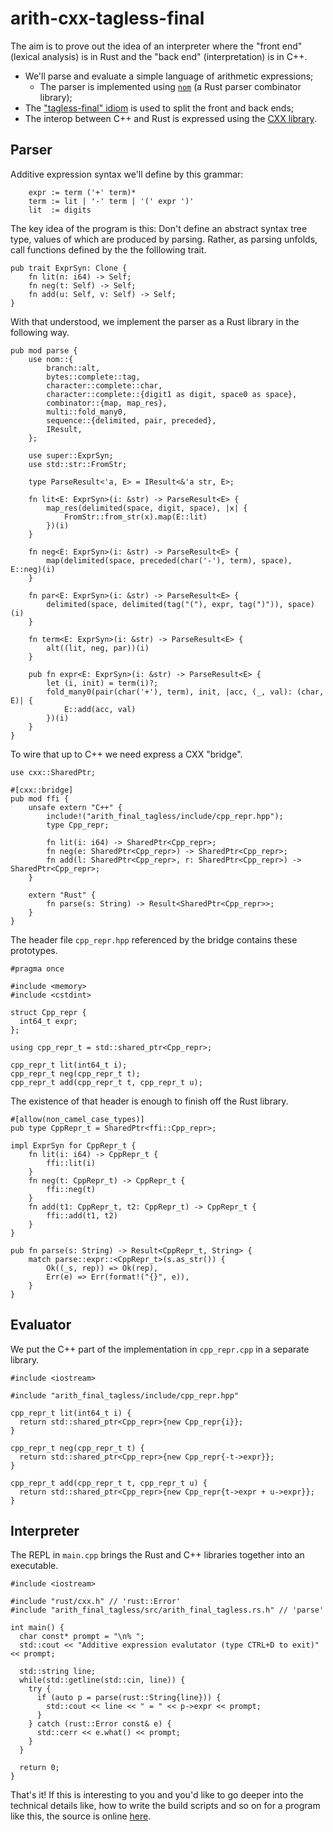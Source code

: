 # arith-cxx-tagless-final

The aim is to prove out the idea of an interpreter where the "front end" (lexical analysis) is in Rust and the "back end" (interpretation) is in C++.

- We'll parse and evaluate a simple language of arithmetic expressions;
  - The parser is implemented using [`nom`](https://github.com/Geal/nom) (a Rust parser combinator library);
- The ["tagless-final" idiom](http://okmij.org/ftp/tagless-final/index.html) is used to split the front and back ends;
- The interop between C++ and Rust is expressed using the [CXX library](https://github.com/dtolnay/cxx).

## Parser

Additive expression syntax we'll define by this grammar:
```
    expr := term ('+' term)*
    term := lit | '-' term | '(' expr ')'
    lit  := digits
```

The key idea of the program is this: Don't define an abstract syntax tree type, values of which are produced by parsing. Rather, as parsing unfolds, call functions defined by the the folllowing trait.
```
pub trait ExprSyn: Clone {
    fn lit(n: i64) -> Self;
    fn neg(t: Self) -> Self;
    fn add(u: Self, v: Self) -> Self;
}
```

With that understood, we implement the parser as a Rust library in the following way.
```
pub mod parse {
    use nom::{
        branch::alt,
        bytes::complete::tag,
        character::complete::char,
        character::complete::{digit1 as digit, space0 as space},
        combinator::{map, map_res},
        multi::fold_many0,
        sequence::{delimited, pair, preceded},
        IResult,
    };

    use super::ExprSyn;
    use std::str::FromStr;

    type ParseResult<'a, E> = IResult<&'a str, E>;

    fn lit<E: ExprSyn>(i: &str) -> ParseResult<E> {
        map_res(delimited(space, digit, space), |x| {
            FromStr::from_str(x).map(E::lit)
        })(i)
    }

    fn neg<E: ExprSyn>(i: &str) -> ParseResult<E> {
        map(delimited(space, preceded(char('-'), term), space), E::neg)(i)
    }

    fn par<E: ExprSyn>(i: &str) -> ParseResult<E> {
        delimited(space, delimited(tag("("), expr, tag(")")), space)(i)
    }

    fn term<E: ExprSyn>(i: &str) -> ParseResult<E> {
        alt((lit, neg, par))(i)
    }

    pub fn expr<E: ExprSyn>(i: &str) -> ParseResult<E> {
        let (i, init) = term(i)?;
        fold_many0(pair(char('+'), term), init, |acc, (_, val): (char, E)| {
            E::add(acc, val)
        })(i)
    }
}
```

To wire that up to C++ we need express a CXX "bridge".
```
use cxx::SharedPtr;

#[cxx::bridge]
pub mod ffi {
    unsafe extern "C++" {
        include!("arith_final_tagless/include/cpp_repr.hpp");
        type Cpp_repr;

        fn lit(i: i64) -> SharedPtr<Cpp_repr>;
        fn neg(e: SharedPtr<Cpp_repr>) -> SharedPtr<Cpp_repr>;
        fn add(l: SharedPtr<Cpp_repr>, r: SharedPtr<Cpp_repr>) -> SharedPtr<Cpp_repr>;
    }

    extern "Rust" {
        fn parse(s: String) -> Result<SharedPtr<Cpp_repr>>;
    }
}
```

The header file `cpp_repr.hpp` referenced by the bridge contains these prototypes.
```
#pragma once

#include <memory>
#include <cstdint>

struct Cpp_repr {
  int64_t expr;
};

using cpp_repr_t = std::shared_ptr<Cpp_repr>;

cpp_repr_t lit(int64_t i);
cpp_repr_t neg(cpp_repr_t t);
cpp_repr_t add(cpp_repr_t t, cpp_repr_t u);
```

The existence of that header is enough to finish off the Rust library.
```
#[allow(non_camel_case_types)]
pub type CppRepr_t = SharedPtr<ffi::Cpp_repr>;

impl ExprSyn for CppRepr_t {
    fn lit(i: i64) -> CppRepr_t {
        ffi::lit(i)
    }
    fn neg(t: CppRepr_t) -> CppRepr_t {
        ffi::neg(t)
    }
    fn add(t1: CppRepr_t, t2: CppRepr_t) -> CppRepr_t {
        ffi::add(t1, t2)
    }
}

pub fn parse(s: String) -> Result<CppRepr_t, String> {
    match parse::expr::<CppRepr_t>(s.as_str()) {
        Ok((_s, rep)) => Ok(rep),
        Err(e) => Err(format!("{}", e)),
    }
}
```

## Evaluator

We put the C++ part of the implementation in `cpp_repr.cpp` in a separate library.
```
#include <iostream>

#include "arith_final_tagless/include/cpp_repr.hpp"

cpp_repr_t lit(int64_t i) {
  return std::shared_ptr<Cpp_repr>{new Cpp_repr{i}};
}

cpp_repr_t neg(cpp_repr_t t) {
  return std::shared_ptr<Cpp_repr>{new Cpp_repr{-t->expr}};
}

cpp_repr_t add(cpp_repr_t t, cpp_repr_t u) {
  return std::shared_ptr<Cpp_repr>{new Cpp_repr{t->expr + u->expr}};
}
```

## Interpreter

The REPL in `main.cpp` brings the Rust and C++ libraries together into an executable.
```
#include <iostream>

#include "rust/cxx.h" // 'rust::Error'
#include "arith_final_tagless/src/arith_final_tagless.rs.h" // 'parse'

int main() {
  char const* prompt = "\n% ";
  std::cout << "Additive expression evalutator (type CTRL+D to exit)" << prompt;

  std::string line;
  while(std::getline(std::cin, line)) {
    try {
      if (auto p = parse(rust::String{line})) {
        std::cout << line << " = " << p->expr << prompt;
      }
    } catch (rust::Error const& e) {
      std::cerr << e.what() << prompt;
    }
  }

  return 0;
}
```

That's it! If this is interesting to you and you'd like to go deeper into the technical details like, how to write the build scripts and so on for a program like this, the source is online [here](https://github.com/shayne-fletcher/zen/tree/master/rust/arith_final_tagless).
